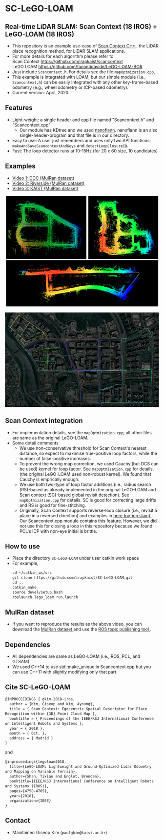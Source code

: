 # SC-LeGO-LOAM
## Real-time LiDAR SLAM: Scan Context (18 IROS) + LeGO-LOAM (18 IROS)
- This repository is an example use-case of <a href="https://github.com/irapkaist/scancontext/tree/master/cpp"> Scan Context C++ </a>, the LiDAR place recognition method, for LiDAR SLAM applications.  
- For more details for each algorithm please refer to <br>
  Scan Context https://github.com/irapkaist/scancontext <br>
  LeGO LOAM https://github.com/facontidavide/LeGO-LOAM-BOR <br>
- Just include `Scancontext.h`. For details see the file `mapOptmization.cpp`. 
- This example is integrated with LOAM, but our simple module (i.e., `Scancontext.h`) can be easily integrated with any other key-frame-based odometry (e.g., wheel odometry or ICP-based odometry).
- Current version: April, 2020.  


## Features 
- Light-weight: a single header and cpp file named "Scancontext.h" and "Scancontext.cpp"
    - Our module has KDtree and we used <a href="https://github.com/jlblancoc/nanoflann"> nanoflann</a>. nanoflann is an also single-header-program and that file is in our directory.
- Easy to use: A user just remembers and uses only two API functions; `makeAndSaveScancontextAndKeys` and `detectLoopClosureID`.
- Fast: The loop detector runs at 10-15Hz (for 20 x 60 size, 10 candidates)


## Examples
- <a href="https://youtu.be/MtQ8-PiBK3E?t=194"> Video 1: DCC (MulRan dataset)</a>
- <a href="https://youtu.be/p-NsVs8GATA?t=436"> Video 2: Riverside (MulRan dataset) </a>
- <a href="https://youtu.be/bEqCehMJ_Hk"> Video 3: KAIST (MulRan dataset) </a>


<p align="center"><img src="results/mulran_merged.png" width=900></p>
<p align="center"><img src="results/pangyo_merged.png" width=900></p>


## Scan Context integration

- For implementation details, see the `mapOptmization.cpp`; all other files are same as the original LeGO-LOAM.
- Some detail comments
    - We use non-conservative threshold for Scan Context's nearest distance, so expect to maximise true-positive loop factors, while the number of false-positive increases.
    - To prevent the wrong map correction, we used Cauchy (but DCS can be used) kernel for loop factor. See `mapOptmization.cpp` for details. (the original LeGO-LOAM used non-robust kernel). We found that Cauchy is emprically enough.
    - We use both two-type of loop factor additions (i.e., radius search (RS)-based as already implemented in the original LeGO-LOAM and Scan context (SC)-based global revisit detection). See `mapOptmization.cpp` for details. SC is good for correcting large drifts and RS is good for fine-stitching.
    - Originally, Scan Context supports reverse-loop closure (i.e., revisit a place in a reversed direction) and examples in <a href="https://github.com/kissb2/PyICP-SLAM"> here (py-icp slam) </a>. Our Scancontext.cpp module contains this feature. However, we did not use this for closing a loop in this repository because we found PCL's ICP with non-eye initial is brittle. 

## How to use 
- Place the directory `SC-LeGO-LOAM` under user catkin work space 
- For example, 
    ```
    cd ~/catkin_ws/src
    git clone https://github.com/irapkaist/SC-LeGO-LOAM.git
    cd ..
    catkin_make
    source devel/setup.bash
    roslaunch lego_loam run.launch
    ```

## MulRan dataset 
- If you want to reproduce the results as the above video, you can download the <a href="https://sites.google.com/view/mulran-pr/home"> MulRan dataset </a> and use the <a href="https://sites.google.com/view/mulran-pr/tool"> ROS topic publishing tool </a>.   


## Dependencies
- All dependencies are same as LeGO-LOAM (i.e., ROS, PCL, and GTSAM).
- We used C++14 to use std::make_unique in Scancontext.cpp but you can use C++11 with slightly modifying only that part.

## Cite SC-LeGO-LOAM
```
@INPROCEEDINGS { gkim-2018-iros,
  author = {Kim, Giseop and Kim, Ayoung},
  title = { Scan Context: Egocentric Spatial Descriptor for Place Recognition within {3D} Point Cloud Map },
  booktitle = { Proceedings of the IEEE/RSJ International Conference on Intelligent Robots and Systems },
  year = { 2018 },
  month = { Oct. },
  address = { Madrid }
}
```
and 
```
@inproceedings{legoloam2018,
  title={LeGO-LOAM: Lightweight and Ground-Optimized Lidar Odometry and Mapping on Variable Terrain},
  author={Shan, Tixiao and Englot, Brendan},
  booktitle={IEEE/RSJ International Conference on Intelligent Robots and Systems (IROS)},
  pages={4758-4765},
  year={2018},
  organization={IEEE}
}
```

## Contact 
- Maintainer: Giseop Kim (`paulgkim@kaist.ac.kr`)
